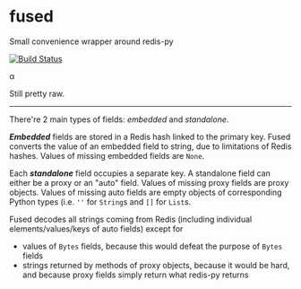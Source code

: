 # fused
Small convenience wrapper around redis-py

[![Build Status](https://travis-ci.org/vaultah/fused.svg?branch=master)](https://travis-ci.org/vaultah/fused)

α

Still pretty raw.


----------


There're 2 main types of fields: *embedded* and *standalone*.

***Embedded*** fields are stored in a Redis hash linked to the primary key. Fused converts the value of an embedded field to string, due to limitations of Redis hashes. Values of missing embedded fields are `None`.

Each ***standalone*** field occupies a separate key. A standalone field can either be a proxy or an "auto" field. Values of missing proxy fields are proxy objects. Values of missing auto fields are empty objects of corresponding Python types (i.e. `''` for `String`s and `[]` for `List`s.

Fused decodes all strings coming from Redis (including individual elements/values/keys of auto fields) except for

 - values of `Bytes` fields, because this would defeat the purpose of `Bytes` fields
 - strings returned by methods of proxy objects, because it would be hard, and because proxy fields simply return what redis-py returns